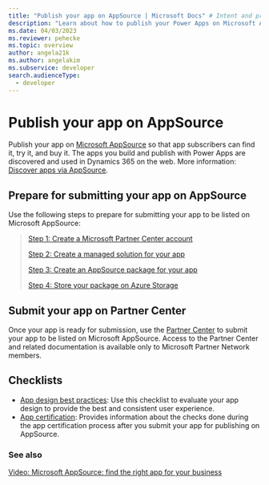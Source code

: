 ```yaml
---
title: "Publish your app on AppSource | Microsoft Docs" # Intent and product brand in a unique string of 43-59 chars including spaces
description: "Learn about how to publish your Power Apps on Microsoft AppSource so that subscribers can find it, try it, and buy it." # 115-145 characters including spaces. This abstract displays in the search result.
ms.date: 04/03/2023
ms.reviewer: pehecke
ms.topic: overview
author: angela21k
ms.author: angelakim
ms.subservice: developer
search.audienceType: 
  - developer
---
```

# Publish your app on AppSource

Publish your app on [Microsoft AppSource](https://appsource.microsoft.com) so that app subscribers can find it, try it, and buy it. The apps you build and publish with Power Apps are discovered and used in Dynamics 365 on the web. More information: [Discover apps via AppSource](/power-apps/user/app-source).

## Prepare for submitting your app on AppSource

Use the following steps to prepare for submitting your app to be listed on Microsoft AppSource:

> [Step 1: Create a Microsoft Partner Center account](register-microsoft-partner-network.md)
> 
> [Step 2: Create a managed solution for your app](create-solution-app.md)
> 
> [Step 3: Create an AppSource package for your app](create-package-app.md)
> 
> [Step 4: Store your package on Azure Storage](store-package-azure-storage.md)

## Submit your app on Partner Center

Once your app is ready for submission, use the [Partner Center](https://partner.microsoft.com/dashboard/commercial-marketplace/overview) to submit your app to be listed on Microsoft AppSource. Access to the Partner Center and related documentation is available only to Microsoft Partner Network members.
  
## Checklists

- [App design best practices](appendix-app-design-best-practices-checklist.md): Use this checklist to evaluate your app design to provide the best and consistent user experience.
- [App certification](appendix-app-certification-checklist.md): Provides information about the checks done during the app certification process after you submit your app for publishing on AppSource.
  
### See also

[Video: Microsoft AppSource: find the right app for your business](https://youtu.be/sKtLK3gqd4c)
